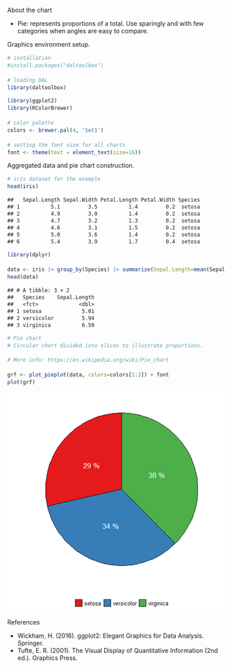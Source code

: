About the chart
- Pie: represents proportions of a total. Use sparingly and with few categories when angles are easy to compare.

Graphics environment setup.

``` r
# installation 
#install.packages("daltoolbox")

# loading DAL
library(daltoolbox) 
```


``` r
library(ggplot2)
library(RColorBrewer)

# color palette
colors <- brewer.pal(4, 'Set1')

# setting the font size for all charts
font <- theme(text = element_text(size=16))
```

Aggregated data and pie chart construction.

``` r
# iris dataset for the example
head(iris)
```

```
##   Sepal.Length Sepal.Width Petal.Length Petal.Width Species
## 1          5.1         3.5          1.4         0.2  setosa
## 2          4.9         3.0          1.4         0.2  setosa
## 3          4.7         3.2          1.3         0.2  setosa
## 4          4.6         3.1          1.5         0.2  setosa
## 5          5.0         3.6          1.4         0.2  setosa
## 6          5.4         3.9          1.7         0.4  setosa
```


``` r
library(dplyr)

data <- iris |> group_by(Species) |> summarize(Sepal.Length=mean(Sepal.Length))
head(data)
```

```
## # A tibble: 3 × 2
##   Species    Sepal.Length
##   <fct>             <dbl>
## 1 setosa             5.01
## 2 versicolor         5.94
## 3 virginica          6.59
```


``` r
# Pie chart
# Circular chart divided into slices to illustrate proportions.

# More info: https://en.wikipedia.org/wiki/Pie_chart

grf <- plot_pieplot(data, colors=colors[1:3]) + font
plot(grf)
```

![plot of chunk unnamed-chunk-5](fig/grf_pie/unnamed-chunk-5-1.png)

References
- Wickham, H. (2016). ggplot2: Elegant Graphics for Data Analysis. Springer.
- Tufte, E. R. (2001). The Visual Display of Quantitative Information (2nd ed.). Graphics Press.
